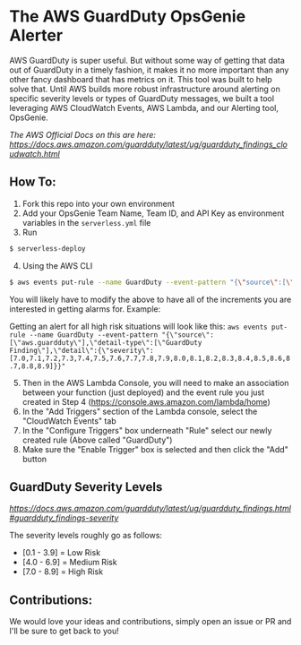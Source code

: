 # The AWS GuardDuty OpsGenie Alerter

AWS GuardDuty is super useful. But without some way of getting that data out of GuardDuty in a timely fashion, it makes
it no more important than any other fancy dashboard that has metrics on it. This tool was built to help solve that. Until
AWS builds more robust infrastructure around alerting on specific severity levels or types of GuardDuty messages, we built
a tool leveraging AWS CloudWatch Events, AWS Lambda, and our Alerting tool, OpsGenie.

*The AWS Official Docs on this are here: https://docs.aws.amazon.com/guardduty/latest/ug/guardduty_findings_cloudwatch.html*

## How To:

1) Fork this repo into your own environment
2) Add your OpsGenie Team Name, Team ID, and API Key as environment variables in the `serverless.yml` file
3) Run 
```bash
$ serverless-deploy
```
4) Using the AWS CLI
```bash
$ aws events put-rule --name GuardDuty --event-pattern "{\"source\":[\"aws.guardduty\"],\"detail-type\":[\"GuardDuty Finding\"],\"detail\":{\"severity\":[5.0,8.0]}}"
```
You will likely have to modify the above to have all of the increments you are interested in getting alarms for.
Example:

Getting an alert for all high risk situations will look like this: 
`aws events put-rule --name GuardDuty --event-pattern "{\"source\":[\"aws.guardduty\"],\"detail-type\":[\"GuardDuty Finding\"],\"detail\":{\"severity\":[7.0,7.1,7.2,7.3,7.4,7.5,7.6,7.7,7.8,7.9,8.0,8.1,8.2,8.3,8.4,8.5,8.6,8.7,8.8,8.9]}}"`

5) Then in the AWS Lambda Console, you will need to make an association between your function (just deployed) and the event
rule you just created in Step 4 (https://console.aws.amazon.com/lambda/home)
6) In the "Add Triggers" section of the Lambda console, select the "CloudWatch Events" tab
7) In the "Configure Triggers" box underneath "Rule" select our newly created rule (Above called "GuardDuty")
8) Make sure the "Enable Trigger" box is selected and then click the "Add" button


## GuardDuty Severity Levels
*https://docs.aws.amazon.com/guardduty/latest/ug/guardduty_findings.html#guardduty_findings-severity*

The severity levels roughly go as follows:

* [0.1 - 3.9] = Low Risk
* [4.0 - 6.9] = Medium Risk
* [7.0 - 8.9] = High Risk


## Contributions:
We would love your ideas and contributions, simply open an issue or PR and I'll be sure to get back to you!